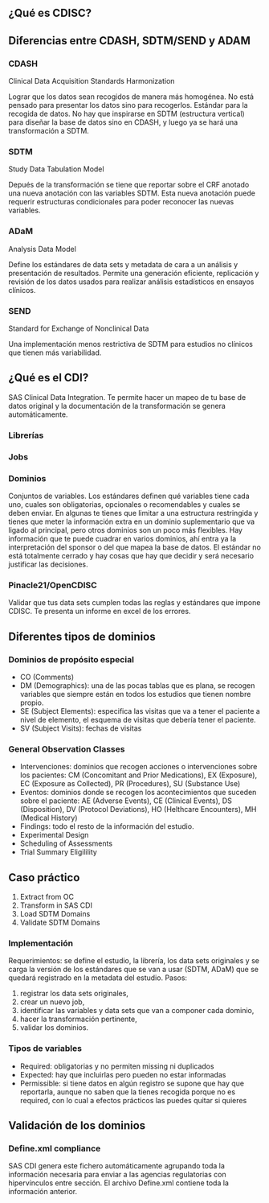 ## ¿Qué es CDISC?

## Diferencias entre CDASH, SDTM/SEND y ADAM

### CDASH
Clinical Data Acquisition Standards Harmonization

Lograr que los datos sean recogidos de manera más homogénea. No está pensado para presentar los datos sino para recogerlos. Estándar para la recogida de datos. No hay que inspirarse en SDTM (estructura vertical) para diseñar la base de datos sino en CDASH, y luego ya se hará una transformación a SDTM.

### SDTM
Study Data Tabulation Model

Depués de la transformación se tiene que reportar sobre el CRF anotado una nueva anotación con las variables SDTM. Esta nueva anotación puede requerir estructuras condicionales para poder reconocer las nuevas variables.

### ADaM
Analysis Data Model

Define los estándares de data sets y metadata de cara a un análisis y presentación de resultados. Permite una generación eficiente, replicación y revisión de los datos usados para realizar análisis estadísticos en ensayos clínicos.

### SEND
Standard for Exchange of Nonclinical Data

Una implementación menos restrictiva de SDTM para estudios no clínicos que tienen más variabilidad.
	
## ¿Qué es el CDI?
SAS Clinical Data Integration. Te permite hacer un mapeo de tu base de datos original y la documentación de la transformación se genera automáticamente.

### Librerías

### Jobs

### Dominios
Conjuntos de variables. Los estándares definen qué variables tiene cada uno, cuales son obligatorias, opcionales o recomendables y cuales se deben enviar. En algunas te tienes que limitar a una estructura restringida y tienes que meter la información extra en un dominio suplementario que va ligado al principal, pero otros dominios son un poco más flexibles. Hay información que te puede cuadrar en varios dominios, ahí entra ya la interpretación del sponsor o del que mapea la base de datos. El estándar no está totalmente cerrado y hay cosas que hay que decidir y será necesario justificar las decisiones.

### Pinacle21/OpenCDISC
Validar que tus data sets cumplen todas las reglas y estándares que impone CDISC. Te presenta un informe en excel de los errores.

## Diferentes tipos de dominios

### Dominios de propósito especial

* CO (Comments)
* DM (Demographics): una de las pocas tablas que es plana, se recogen variables que siempre están en todos los estudios que tienen nombre propio.
* SE (Subject Elements): especifica las visitas que va a tener el paciente a nivel de elemento, el esquema de visitas que debería tener el paciente.
* SV (Subject Visits): fechas de visitas
	
### General Observation Classes

* Intervenciones: dominios que recogen acciones o intervenciones sobre los pacientes: CM (Concomitant and Prior Medications), EX (Exposure), EC (Exposure as Collected), PR (Procedures), SU (Substance Use)
* Eventos: dominios donde se recogen los acontecimientos que suceden sobre el paciente: AE (Adverse Events), CE (Clinical Events), DS (Disposition), DV (Protocol Deviations), HO (Helthcare Encounters), MH (Medical History)
* Findings: todo el resto de la información del estudio.
* Experimental Design
* Scheduling of Assessments
* Trial Summary Eligilility

## Caso práctico

1. Extract from OC
2. Transform in SAS CDI
3. Load SDTM Domains
4. Validate SDTM Domains

### Implementación
Requerimientos: se define el estudio, la librería, los data sets originales y se carga la versión de los estándares que se van a usar (SDTM, ADaM) que se quedará registrado en la metadata del estudio.
Pasos: 

1. registrar los data sets originales, 
2. crear un nuevo job, 
3. identificar las variables y data sets que van a componer cada dominio, 
4. hacer la transformación pertinente, 
5. validar los dominios.

### Tipos de variables

* Required: obligatorias y no permiten missing ni duplicados
* Expected: hay que incluirlas pero pueden no estar informadas
* Permissible: si tiene datos en algún registro se supone que hay que reportarla, aunque no saben que la tienes recogida porque no es required, con lo cual a efectos prácticos las puedes quitar si quieres
	
## Validación de los dominios

### Define.xml compliance
SAS CDI genera este fichero automáticamente agrupando toda la información necesaria para enviar a las agencias regulatorias con hipervínculos entre sección.
El archivo Define.xml contiene toda la información anterior.
